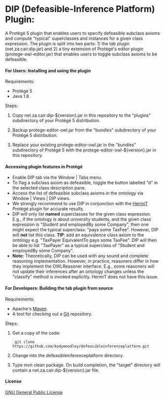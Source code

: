 # DIP (Defeasible-Inference Platform) Plugin:

A Protégé 5 plugin that enables users to specify defeasible subclass axioms and compute "typical" superclasses and instances for a given class expression. The plugin is split into two parts: 1) the tab plugin (net.za.cair.dip.jar) and 2) a tiny extension of Protégé's editor plugin (protege-owl-editor.jar) that enables users to toggle subclass axioms to be defeasible.


#### For Users: Installing and using the plugin

Requirements:

+ Protégé 5
+ Java 1.8

Steps:

1. Copy net.za.cair.dip-${version}.jar in this repository to the "plugins" subdirectory of your Protégé 5 distribution.

2. Backup protege-editor-owl.jar from the "bundles" subdirectory of your Protégé 5 distribution.

3. Replace your existing protege-editor-owl.jar in the "bundles" subdirectory of Protégé 5 with the protege-editor-owl-${version}.jar in this repository.
 
#### Accessing plugin features in Protégé

+ Enable DIP tab via the Window | Tabs menu.
+ To flag a subclass axiom as defeasible, toggle the button labelled "d" in the selected class description pane.
+ Access the list of defeasible subclass axioms in the ontology via Window | Views | DIP views.
+ We strongly recommend to use DIP in conjunction with the [HermiT](http://www.hermit-reasoner.com/) Protégé plugin for accurate results. 
+ DIP will only list **named** superclasses for the given class expression. E.g., if the ontology is about university students, and the given class expression is "Student and employedBy some Company", then one might expect the typical superclass: "pays some TaxFee". However, DIP will **not** list this class. **TIP**: add an equivalence class axiom to the ontology e.g. "TaxPayer EquivalentTo pays some TaxFee". DIP will then be able to list "TaxPayer" as a typical superclass of "Student and employedBy some Company".
+ **Note:** Theoretically, DIP can be used with any sound and complete reasoning implementation. However, in practice, reasoners differ in how they implement the OWLReasoner interface. E.g., some reasoners will not update their inferences after an ontology changes unless the "classify" method is invoked explicitly. HermiT does not have this issue.

#### For Developers: Building the tab plugin from source

Requirements:

+ Apache's [Maven](http://maven.apache.org/index.html).
+ A tool for checking out a [Git](http://git-scm.com/) repository.

Steps:

1. Get a copy of the code:

        git clone https://github.com/kodymoodley/defeasibleinferenceplatform.git
    
2. Change into the defeasibleinferenceplatform directory.

3. Type mvn clean package.  On build completion, the "target" directory will contain a net.za.cair.dip-${version}.jar file.

#### License

[GNU General Public License](https://www.gnu.org/licenses/gpl-3.0.en.html)
